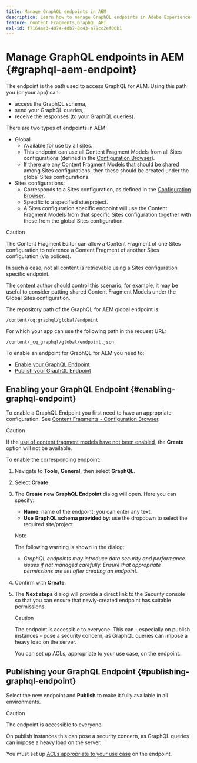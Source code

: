 ```yaml
---
title: Manage GraphQL endpoints in AEM
description: Learn how to manage GraphQL endpoints in Adobe Experience Manager as a Cloud Service for headless content delivery.
feature: Content Fragments,GraphQL API
exl-id: f7164ae3-4074-4db7-8c43-a79cc2ef00b1
---
```

# Manage GraphQL endpoints in AEM {#graphql-aem-endpoint}

The endpoint is the path used to access GraphQL for AEM. Using this path you (or your app) can:

* access the GraphQL schema,
* send your GraphQL queries, 
* receive the responses (to your GraphQL queries).

There are two types of endpoints in AEM:

* Global
  * Available for use by all sites.
  * This endpoint can use all Content Fragment Models from all Sites configurations (defined in the [Configuration Browser](/help/sites-cloud/administering/content-fragments/setup.md#enable-content-fragment-functionality-configuration-browser)).
  * If there are any Content Fragment Models that should be shared among Sites configurations, then these should be created under the global Sites configurations.
* Sites configurations:
  * Corresponds to a Sites configuration, as defined in the [Configuration Browser](/help/sites-cloud/administering/content-fragments/setup.md#enable-content-fragment-functionality-configuration-browser).
  * Specific to a specified site/project.
  * A Sites configuration specific endpoint will use the Content Fragment Models from that specific Sites configuration together with those from the global Sites configuration.

>[!CAUTION]
>
>The Content Fragment Editor can allow a Content Fragment of one Sites configuration to reference a Content Fragment of another Sites configuration (via polices). 
>
>In such a case, not all content is retrievable using a Sites configuration specific endpoint. 
>
>The content author should control this scenario; for example, it may be useful to consider putting shared Content Fragment Models under the Global Sites configuration.

The repository path of the GraphQL for AEM global endpoint is:

`/content/cq:graphql/global/endpoint`

For which your app can use the following path in the request URL:

`/content/_cq_graphql/global/endpoint.json`

To enable an endpoint for GraphQL for AEM you need to:

* [Enable your GraphQL Endpoint](#enabling-graphql-endpoint)
* [Publish your GraphQL Endpoint](#publishing-graphql-endpoint)

## Enabling your GraphQL Endpoint {#enabling-graphql-endpoint}

To enable a GraphQL Endpoint you first need to have an appropriate configuration. See [Content Fragments - Configuration Browser](/help/sites-cloud/administering/content-fragments/setup.md#enable-content-fragment-functionality-configuration-browser).

>[!CAUTION]
>
>If the [use of content fragment models have not been enabled](/help/sites-cloud/administering/content-fragments/setup.md#enable-content-fragment-functionality-configuration-browser), the **Create** option will not be available.

To enable the corresponding endpoint:

1. Navigate to **Tools**, **General**, then select **GraphQL**.
1. Select **Create**.
1. The **Create new GraphQL Endpoint** dialog will open. Here you can specify:
   * **Name**: name of the endpoint; you can enter any text.
   * **Use GraphQL schema provided by**: use the dropdown to select the required site/project.

   >[!NOTE]
   >
   >The following warning is shown in the dialog:
   >
   >* *GraphQL endpoints may introduce data security and performance issues if not managed carefully. Ensure that appropriate permissions are set after creating an endpoint.*
   
1. Confirm with **Create**.
1. The **Next steps** dialog will provide a direct link to the Security console so that you can ensure that newly-created endpoint has suitable permissions.

   >[!CAUTION]
   >
   >The endpoint is accessible to everyone. This can - especially on publish instances - pose a security concern, as GraphQL queries can impose a heavy load on the server.
   >
   >You can set up ACLs, appropriate to your use case, on the endpoint. 

## Publishing your GraphQL Endpoint {#publishing-graphql-endpoint}

Select the new endpoint and **Publish** to make it fully available in all environments.

>[!CAUTION]
>
>The endpoint is accessible to everyone. 
>
>On publish instances this can pose a security concern, as GraphQL queries can impose a heavy load on the server.
>
>You must set up [ACLs appropriate to your use case](/help/headless/security/permissions.md) on the endpoint.
